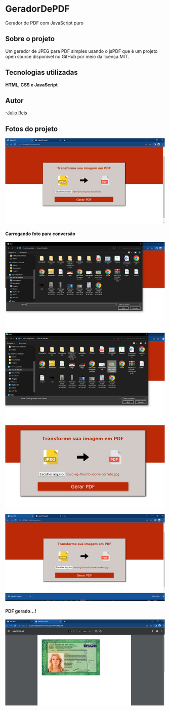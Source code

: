 # GeradorDePDF
Gerador de PDF com JavaScript puro

## Sobre o projeto
Um geredor de JPEG para PDF simples usando o jsPDF que é um projeto open source disponível no GitHub por meio da licença MIT.

## Tecnologias utilizadas
**HTML, CSS e JavaScript**

## Autor
-[Julio Reis](https://github.com/julio-r-ai)

## Fotos do projeto


![Landingpage](asserts/img/img1.PNG)

#### Carregando foto para conversão

![Landingpage](asserts/img/img2.PNG)

![Landingpage](asserts/img/img3.PNG)

![Landingpage](asserts/img/img4.PNG)

![Landingpage](asserts/img/img5.PNG)
#### PDF gerado...!
![Landingpage](asserts/img/img6.PNG)